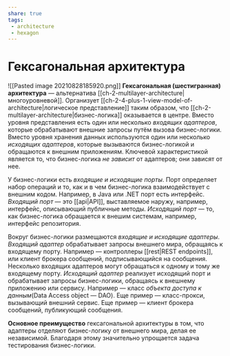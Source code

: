 ```yaml
---
share: true
tags: 
 - architecture
 - hexagon
---
```

# Гексагональная архитектура
![[Pasted image 20210828185920.png]]
**Гексагональная (шестигранная) архитектура** — альтернатива [[ch-2-multilayer-architecture|многоуровневой]]. Организует [[ch-2-4-plus-1-view-model-of-architecture|логическое представление]] таким образом, что [[ch-2-multilayer-architecture|бизнес-логика]] оказывается в центре. Вместо уровня представления есть один или несколько *входящих адаптеров*, которые обрабатывают внешние запросы путём вызова бизнес-логики. Вместо уровня хранения данных используются один или несколько *исходящих адаптеров*, которые вызываются бизнес-логикой и обращаются к внешним приложениям. Ключевой характеристикой является то, что бизнес-логика *не зависит* от адаптеров; они зависят от нее.

У бизнес-логики есть *входящие и исходящие порты*. Порт определяет набор операций и то, как и в чем бизнес-логика взаимодействует с внешним кодом. Например, в Java или .NET порт есть интерфейс.
*Входящий порт* — это [[api|API]], выставляемое наружу, например, интерфейс, описывающий публичные методы.
*Исходящий порт* — то, как бизнес-логика обращается к внешим системам, например, интерфейс репозитория.

Вокруг бизнес-логики размещаются *входящие и исходящие адаптеры*. 
*Входящий адаптер* обрабатывает запросы внешнего мира, обращаясь к входящему порту. Например — контроллеры [[rest|REST endpoints]], или клиент брокера сообщений, подписывающийся на сообщения. Несколько входящих адаптеров могут обращаться к одному и тому же входящему порту.
*Исходящий адаптер* реализует исходящий порт и обрабатывает запросы бизнес-логики, обращаясь к внешнему приложению или сервису. Например — класс *объекта доступа к данным*(Data Access object — DAO). Еще пример — класс-прокси, вызывающий внешний сервис. Еще пример — клиент брокера сообщений, публикующий сообщения.

**Основное преимущество** гексагональной архитектуры в том, что адаптеры отделяют бизнес-логику от внешнего мира, делая ее независимой. Благодаря этому значительно упрощается задача тестирования бизнес-логики.

